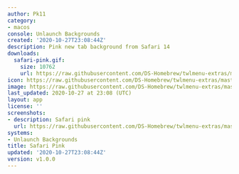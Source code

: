 ```yaml
---
author: Pk11
category:
- macos
console: Unlaunch Backgrounds
created: '2020-10-27T23:08:44Z'
description: Pink new tab background from Safari 14
downloads:
  safari-pink.gif:
    size: 10762
    url: https://raw.githubusercontent.com/DS-Homebrew/twlmenu-extras/master/_nds/TWiLightMenu/unlaunch/backgrounds/safari-pink.gif
icon: https://raw.githubusercontent.com/DS-Homebrew/twlmenu-extras/master/_nds/TWiLightMenu/unlaunch/backgrounds/safari-pink.gif
image: https://raw.githubusercontent.com/DS-Homebrew/twlmenu-extras/master/_nds/TWiLightMenu/unlaunch/backgrounds/safari-pink.gif
last_updated: 2020-10-27 at 23:08 (UTC)
layout: app
license: ''
screenshots:
- description: Safari pink
  url: https://raw.githubusercontent.com/DS-Homebrew/twlmenu-extras/master/_nds/TWiLightMenu/unlaunch/backgrounds/safari-pink.gif
systems:
- Unlaunch Backgrounds
title: Safari Pink
updated: '2020-10-27T23:08:44Z'
version: v1.0.0
---
```

